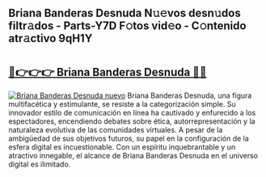 ## Briana Banderas Desnuda N𝚞𝚎vos desn𝚞dos filtr𝚊dos - Parts-Y7D F𝚘tos vid𝚎o - C𝚘ntenido atr𝚊ctivo 9qH1Y

# <h2><a href="http://mb358y8.tromn.icu/?c=Briana+Banderas+Desnuda">🔗👉👉👉 Briana Banderas Desnuda 🔗🔗</a></h2>

[![Briana Banderas Desnuda nuevo](https://i.imgur.com/pEAQMta.gif)](http://mb358y8.tromn.icu/?c=Briana+Banderas+Desnuda)
Briana Banderas Desnuda, una figura multifacética y estimulante, se resiste a la categorización simple. Su innovador estilo de comunicación en línea ha cautivado y enfurecido a los espectadores, encendiendo debates sobre ética, autorrepresentación y la naturaleza evolutiva de las comunidades virtuales. A pesar de la ambigüedad de sus objetivos futuros, su papel en la configuración de la esfera digital es incuestionable. Con un espíritu inquebrantable y un atractivo innegable, el alcance de Briana Banderas Desnuda en el universo digital es ilimitado.
